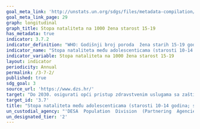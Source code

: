 ```yaml
---
goal_meta_link: 'http://unstats.un.org/sdgs/files/metadata-compilation/Metadata-Goal-3.pdf'
goal_meta_link_page: 29
graph: longitudinal
graph_title: Stopa nataliteta na 1000 žena starost 15-19
has_metadata: true
indicator: 3.7.2
indicator_definition: "WHO: Godišnji broj poroda  žena starih 15-19 godina na 1,000 žena u toj dobnoj skupini. Ovaj se pokazatelj također naziva i specifična stopa fertiliteta za žene stare 15-19 godina. Population  Division/DESA,  United  Nations: Metapodaci o definiciji, načinu računanja i drugim informacijama o porodima adolescentica (15-19 godina) uključeni su u MDG bazu podataka, jer je to indikator (5.4) koji se koristi za globalno praćenje MDG-cilja 5.b. Do 2015. potrebno je postići univerzalni pristup reproduktivnom zdravlju. Molimo pogledajte http://unstats.un.org/unsd/mdg/Metadata.aspx . Definicija i način izračunavanja stope nataliteta u starosti 10-14 godina slična je izračunavanju stope nataliteta u kod starosti 15 -19 godina."
indicator_name: "Stopa nataliteta među adolescenticama (starosti 10-14 godina; starosti 15-19 godina) na 1,000 žena u toj dobnoj skupini"
indicator_variable: Stopa nataliteta na 1000 žena starost 15-19
layout: indicator
periodicity: Annual
permalink: /3-7-2/
published: true
sdg_goal: 3
source_url: 'https://www.dzs.hr/'
target: "Do 2030. osigurati opći pristup zdravstvenim uslugama sa zaštitom spolnog i reproduktivnog zdravlja, uključujući planiranje obitelji, informiranje i obrazovanje te integraciju reproduktivnog zdravlja u nacionalne strategije i programe"
target_id: '3.7'
title: "Stopa nataliteta među adolescenticama (starosti 10-14 godina; starosti 15-19 godina) na 1,000 žena u toj dobnoj skupini"
un_custodial_agency: "'DESA  Population  Division  (Partnering  Agencies:  UNFPA,  WHO)'"
un_designated_tier: '2'
---
```

